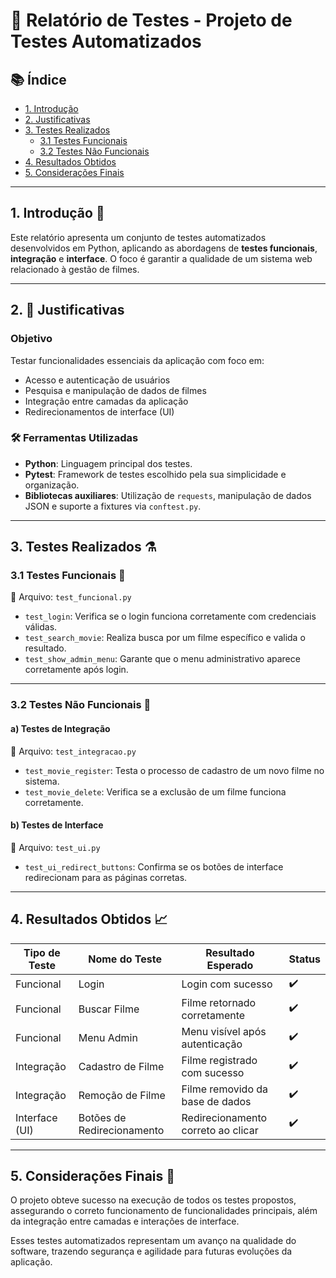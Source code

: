 # 📃 Relatório de Testes - Projeto de Testes Automatizados

## 📚 Índice

- [1. Introdução](#1-introdução-)
- [2. Justificativas](#2-justificativas-)
- [3. Testes Realizados](#3-testes-realizados-)
  - [3.1 Testes Funcionais](#31-testes-funcionais-)
  - [3.2 Testes Não Funcionais](#32-testes-não-funcionais-)
- [4. Resultados Obtidos](#4-resultados-obtidos-)
- [5. Considerações Finais](#5-considerações-finais-)

---

## 1. Introdução 📘

Este relatório apresenta um conjunto de testes automatizados desenvolvidos em Python, aplicando as abordagens de **testes funcionais**, **integração** e **interface**. O foco é garantir a qualidade de um sistema web relacionado à gestão de filmes.

---

## 2. 📕 Justificativas

### Objetivo

Testar funcionalidades essenciais da aplicação com foco em:

- Acesso e autenticação de usuários  
- Pesquisa e manipulação de dados de filmes  
- Integração entre camadas da aplicação  
- Redirecionamentos de interface (UI)

### 🛠️ Ferramentas Utilizadas

- **Python**: Linguagem principal dos testes.  
- **Pytest**: Framework de testes escolhido pela sua simplicidade e organização.  
- **Bibliotecas auxiliares**: Utilização de `requests`, manipulação de dados JSON e suporte a fixtures via `conftest.py`.

---

## 3. Testes Realizados ⚗

### 3.1 Testes Funcionais 🧪

📄 Arquivo: `test_funcional.py`

- `test_login`: Verifica se o login funciona corretamente com credenciais válidas.  
- `test_search_movie`: Realiza busca por um filme específico e valida o resultado.  
- `test_show_admin_menu`: Garante que o menu administrativo aparece corretamente após login.

---

### 3.2 Testes Não Funcionais 🔐

#### a) Testes de Integração  
📄 Arquivo: `test_integracao.py`

- `test_movie_register`: Testa o processo de cadastro de um novo filme no sistema.  
- `test_movie_delete`: Verifica se a exclusão de um filme funciona corretamente.

#### b) Testes de Interface  
📄 Arquivo: `test_ui.py`

- `test_ui_redirect_buttons`: Confirma se os botões de interface redirecionam para as páginas corretas.

---

## 4. Resultados Obtidos 📈

| Tipo de Teste           | Nome do Teste               | Resultado Esperado                         | Status |
|-------------------------|-----------------------------|--------------------------------------------|--------|
| Funcional               | Login                       | Login com sucesso                          | ✔️     |
| Funcional               | Buscar Filme                | Filme retornado corretamente               | ✔️     |
| Funcional               | Menu Admin                  | Menu visível após autenticação             | ✔️     |
| Integração              | Cadastro de Filme           | Filme registrado com sucesso               | ✔️     |
| Integração              | Remoção de Filme            | Filme removido da base de dados            | ✔️     |
| Interface (UI)          | Botões de Redirecionamento  | Redirecionamento correto ao clicar         | ✔️     |

---

## 5. Considerações Finais 🏁

O projeto obteve sucesso na execução de todos os testes propostos, assegurando o correto funcionamento de funcionalidades principais, além da integração entre camadas e interações de interface.

Esses testes automatizados representam um avanço na qualidade do software, trazendo segurança e agilidade para futuras evoluções da aplicação.
